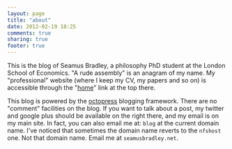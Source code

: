 ```yaml
---
layout: page
title: "about"
date: 2012-02-19 18:25
comments: true
sharing: true
footer: true
---
```

This is the blog of Seamus Bradley,
a philosophy PhD student at the London School of
Economics.
"A rude assembly" is an anagram of my name.
My "professional" website (where I keep my CV,
my papers and so on) is accessible through the
"[home](http://www.seamusbradley.net)" link at the top there.

This blog is powered by the [octopress](http://octopress.org)
blogging framework.
There are no "comment" facilities on the blog.
If you want to talk about a post, my twitter and
google plus should be available on the right there,
and my email is on my main site.
In fact, you can also email me at: 
`blog` at the current domain name.
I've noticed that sometimes the domain name
reverts to the `nfshost` one.
Not that domain name.
Email me at `seamusbradley.net`.
